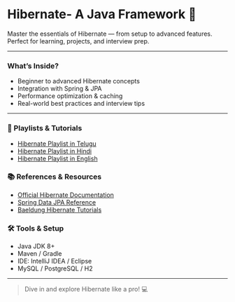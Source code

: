 # Hibernate- A Java Framework 🚀

Master the essentials of Hibernate — from setup to advanced features.  
Perfect for learning, projects, and interview prep.

---

### What’s Inside?
- Beginner to advanced Hibernate concepts  
- Integration with Spring & JPA  
- Performance optimization & caching  
- Real-world best practices and interview tips  

---

### 🎥 Playlists & Tutorials
- [Hibernate Playlist in Telugu](https://www.youtube.com/playlist?list=PL...)  
- [Hibernate Playlist in Hindi](https://www.youtube.com/playlist?list=PL...)  
- [Hibernate Playlist in English](https://www.youtube.com/playlist?list=PL...)  

### 📚 References & Resources
- [Official Hibernate Documentation](https://hibernate.org/documentation/)  
- [Spring Data JPA Reference](https://spring.io/projects/spring-data-jpa)  
- [Baeldung Hibernate Tutorials](https://www.baeldung.com/hibernate)  

### 🛠 Tools & Setup
- Java JDK 8+  
- Maven / Gradle  
- IDE: IntelliJ IDEA / Eclipse  
- MySQL / PostgreSQL / H2  

---

> Dive in and explore Hibernate like a pro! 💻
